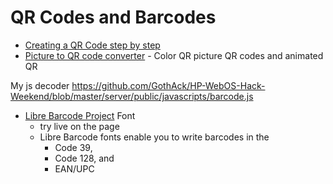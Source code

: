 QR Codes and Barcodes
=====================


* [Creating a QR Code step by step](https://www.nayuki.io/page/creating-a-qr-code-step-by-step)
* [Picture to QR code converter](https://www.qrpicture.com/) - Color QR picture QR codes and animated QR


My js decoder
https://github.com/GothAck/HP-WebOS-Hack-Weekend/blob/master/server/public/javascripts/barcode.js

* [Libre Barcode Project](https://graphicore.github.io/librebarcode/) Font
    * try live on the page
    * Libre Barcode fonts enable you to write barcodes in the
        * Code 39,
        * Code 128, and
        * EAN/UPC
